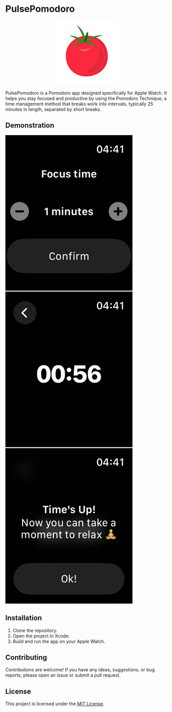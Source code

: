 # PulsePomodoro

<p align="center">
<img src="doc/logo.png" alt="Logo" width="200">
</p>
PulsePomodoro is a Pomodoro app designed specifically for Apple Watch. It helps you stay focused and productive by using the Pomodoro Technique, a time management method that breaks work into intervals, typically 25 minutes in length, separated by short breaks.

## Demonstration

![Demo 1](doc/demo00.png)
![Demo 2](doc/demo01.png)
![Demo 3](doc/demo02.png)

## Installation

1. Clone the repository.
2. Open the project in Xcode.
3. Build and run the app on your Apple Watch.

## Contributing

Contributions are welcome! If you have any ideas, suggestions, or bug reports, please open an issue or submit a pull request.

## License

This project is licensed under the [MIT License](LICENSE).
